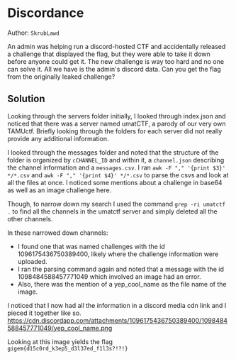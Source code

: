 # Discordance

Author: `SkrubLawd`

An admin was helping run a discord-hosted CTF and accidentally released a challenge that displayed the flag, but they were able to take it down before anyone could get it. The new challenge is way too hard and no one can solve it. All we have is the admin's discord data. Can you get the flag from the originally leaked challenge?

## Solution
Looking through the servers folder initially, I looked through index.json and noticed that there was a server named umatCTF, a parody of our very own TAMUctf. Briefly looking through the folders for each server did not really provide any additional information. 

I looked through the messages folder and noted that the structure of the folder is organized by `cCHANNEL_ID` and within it, a `channel.json` describing the channel information and a `messages.csv`. I ran `awk -F "," '{print $3}' */*.csv` and `awk -F "," '{print $4}' */*.csv` to parse the csvs and look at all the files at once. I noticed some mentions about a challenge in base64 as well as an image challenge here. 

Though, to narrow down my search I used the command `grep -ri umatctf .` to find all the channels in the umatctf server and simply deleted all the other channels. 

In these narrowed down channels: 
- I found one that was named challenges with the id 1096175436750389400, likely where the challenge information were uploaded. 
- I ran the parsing command again and noted that a message with the id 1098484588457771049 which involved an image had an error.
- Also, there was the mention of a yep_cool_name as the file name of the image.

I noticed that I now had all the information in a discord media cdn link and I pieced it together like so. 
https://cdn.discordapp.com/attachments/1096175436750389400/1098484588457771049/yep_cool_name.png

Looking at this image yields the flag `gigem{d15c0rd_k3ep5_d3l37ed_f1l3s?!?!}`
